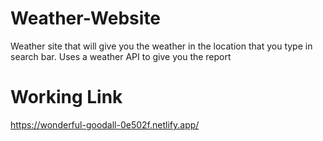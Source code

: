 # Weather-Website
Weather site that will give you the weather in the location that you type in search bar. 
Uses a weather API to give you the report 

# Working Link 
https://wonderful-goodall-0e502f.netlify.app/
